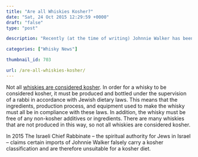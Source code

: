 ```yaml
---
title: "Are all Whiskies Kosher?"
date: "Sat, 24 Oct 2015 12:29:59 +0000"
draft: "false"
type: "post"

description: "Recently (at the time of writing) Johnnie Walker has been in the news for losing its kosher certification meaning it 'may' be unfit for Jewish consumption. Although it impacts only a fraction of global whisky drinkers the question drives straight to the heart of whisky production. Find out why whisky might not always be considered kosher with Uisce Beatha. "

categories: ["Whisky News"]

thumbnail_id: 703

url: /are-all-whiskies-kosher/
---
```


Not all [whiskies are considered kosher](https://whiskipedia.com/fundamentals/is-whisky-kosher/). In order for a whisky to be considered kosher, it must be produced and bottled under the supervision of a rabbi in accordance with Jewish dietary laws. This means that the ingredients, production process, and equipment used to make the whisky must all be in compliance with these laws. In addition, the whisky must be free of any non-kosher additives or ingredients. There are many whiskies that are not produced in this way, so not all whiskies are considered kosher.

In 2015 The Israeli Chief Rabbinate – the spiritual authority for Jews in Israel – claims certain imports of Johnnie Walker falsely carry a kosher classification and are therefore unsuitable for a kosher diet.

